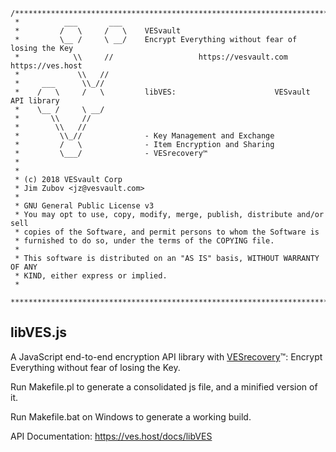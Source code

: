     /***************************************************************************
     *          ___       ___
     *         /   \     /   \    VESvault
     *         \__ /     \ __/    Encrypt Everything without fear of losing the Key
     *            \\     //                   https://vesvault.com https://ves.host
     *             \\   //
     *     ___      \\_//
     *    /   \     /   \         libVES:                      VESvault API library
     *    \__ /     \ __/
     *       \\     //
     *        \\   //
     *         \\_//              - Key Management and Exchange
     *         /   \              - Item Encryption and Sharing
     *         \___/              - VESrecovery™
     *
     *
     * (c) 2018 VESvault Corp
     * Jim Zubov <jz@vesvault.com>
     *
     * GNU General Public License v3
     * You may opt to use, copy, modify, merge, publish, distribute and/or sell
     * copies of the Software, and permit persons to whom the Software is
     * furnished to do so, under the terms of the COPYING file.
     *
     * This software is distributed on an "AS IS" basis, WITHOUT WARRANTY OF ANY
     * KIND, either express or implied.
     *
     ***************************************************************************/

## libVES.js

A JavaScript end-to-end encryption API library with [VESrecovery](https://www.vesvault.com/#vault)™: Encrypt Everything without fear of losing the Key.

Run Makefile.pl to generate a consolidated js file, and a minified version of it.

Run Makefile.bat on Windows to generate a working build.

API Documentation:
https://ves.host/docs/libVES
